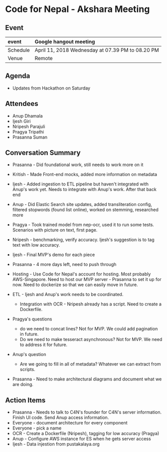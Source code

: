 # Code for Nepal - Akshara Meeting

## Event

|   event       | Google hangout meeting
| :------------ |:-------------------------------------------- |
| Schedule      | April 11, 2018 Wednesday at 07.39 PM to 08.20 PM  |
| Venue         | Remote |

## Agenda

* Updates from Hackathon on Saturday

## Attendees

* Anup Dhamala
* Ijesh Giri
* Nripesh Parajuli
* Pragya Tripathi
* Prasanna Suman

## Conversation Summary

- Prasanna - Did foundational work, still needs to work more on it
- Kritish - Made Front-end mocks, added more information on metadata
- Ijesh - Added ingestion to ETL pipeline but haven't integrated with Anup's work yet. Needs to integrate with Anup's work. After that back end
- Anup - Did Elastic Search site updates, added transliteration config, filtered stopwords (found list online), worked on stemming, researched more 
- Pragya - Took trained model from nep-ocr, used it to run some tests. Scenarios with picture on text, first page.

- Nripesh - benchmarking, verify accuracy. Ijesh's suggestion is to tag text with low accuracy.

- Ijesh - Final MVP's demo for each piece
- Prasanna - 4 more days left, need to push through

- Hosting - Use Code for Nepal's account for hosting. Most probably AWS-Singapore. Need to host our MVP server - Prasanna to set it up for now. Need to dockerize so that we can easily move in future.

- ETL - Ijesh and Anup's work needs to be coordinated.
  - Integration with OCR - Nripesh already has a script. Need to create a Dockerfile.

- Pragya's questions 
  - do we need to concat lines? Not for MVP. We could add pagination in future.
  - Do we need to make tesseract asynchronous? Not for MVP. We need to address it for future.
  
- Anup's question
  - Are we going to fill in all of metadata? Whatever we can extract from scripts.
  
- Prasanna - Need to make architectural diagrams and document what we are doing.

## Action Items

- Prasanna - Needs to talk to C4N's founder for C4N's server information. Finish UI code. Send Anup access information.
- Everyone - document architecture for every component
- Everyone - pick a name
- OCR - Create a Dockerfile (Nripesh), tagging for low accuracy (Pragya)
- Anup - Configure AWS instance for ES when he gets server access
- Ijesh - Data injestion from pustakalaya.org

